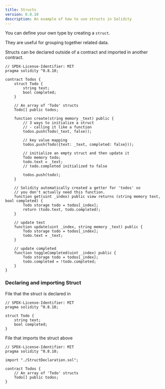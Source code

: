 ```yaml
---
title: Structs
version: 0.8.10
description: An example of how to use structs in Solidity
---
```


You can define your own type by creating a `struct`.

They are useful for grouping together related data.

Structs can be declared outside of a contract and imported in another contract.

```solidity
// SPDX-License-Identifier: MIT
pragma solidity ^0.8.10;

contract Todos {
    struct Todo {
        string text;
        bool completed;
    }

    // An array of 'Todo' structs
    Todo[] public todos;

    function create(string memory _text) public {
        // 3 ways to initialize a struct
        // - calling it like a function
        todos.push(Todo(_text, false));

        // key value mapping
        todos.push(Todo({text: _text, completed: false}));

        // initialize an empty struct and then update it
        Todo memory todo;
        todo.text = _text;
        // todo.completed initialized to false

        todos.push(todo);
    }

    // Solidity automatically created a getter for 'todos' so
    // you don't actually need this function.
    function get(uint _index) public view returns (string memory text, bool completed) {
        Todo storage todo = todos[_index];
        return (todo.text, todo.completed);
    }

    // update text
    function update(uint _index, string memory _text) public {
        Todo storage todo = todos[_index];
        todo.text = _text;
    }

    // update completed
    function toggleCompleted(uint _index) public {
        Todo storage todo = todos[_index];
        todo.completed = !todo.completed;
    }
}

```

### Declaring and importing Struct

File that the struct is declared in

```solidity
// SPDX-License-Identifier: MIT
pragma solidity ^0.8.10;

struct Todo {
    string text;
    bool completed;
}

```

File that imports the struct above

```solidity
// SPDX-License-Identifier: MIT
pragma solidity ^0.8.10;

import "./StructDeclaration.sol";

contract Todos {
    // An array of 'Todo' structs
    Todo[] public todos;
}

```
